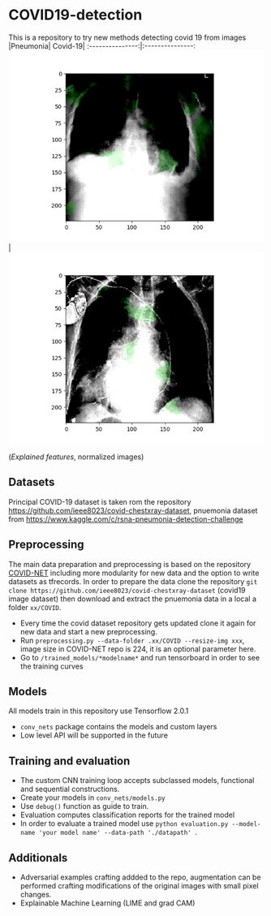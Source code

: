 # COVID19-detection
This is a repository to try new methods
detecting covid 19 from images
|Pneumonia| Covid-19|
:---------------:|:---------------:
![lime_pneumonia](https://github.com/miguelalba96/COVID19-detection/blob/master/images/pneumonia_lime.png) | ![lime_covid](https://github.com/miguelalba96/COVID19-detection/blob/master/images/covid_lime.png)

(*Explained features*, normalized images)

## Datasets
Principal COVID-19 dataset is taken rom the repository https://github.com/ieee8023/covid-chestxray-dataset, pnuemonia dataset from https://www.kaggle.com/c/rsna-pneumonia-detection-challenge

## Preprocessing
The main data preparation and preprocessing is based on the repository [COVID-NET](https://github.com/lindawangg/COVID-Net) including more modularity for new data and the option to write datasets as tfrecords.
In order to prepare the data clone the repository `git clone https://github.com/ieee8023/covid-chestxray-dataset` (covid19 image dataset) then download and extract the pnuemonia data in a local a folder `xx/COVID`.
* Every time the covid dataset repository gets updated clone it again for new data and start a new preprocessing.
* Run `preprocessing.py --data-folder .xx/COVID --resize-img xxx`, image size in COVID-NET repo is 224, it is an optional parameter here.
* Go to `/trained_models/*modelname*` and run tensorboard in order to see the training curves

## Models 
All models train in this repository use Tensorflow 2.0.1
* `conv_nets` package contains the models and custom layers
* Low level API will be supported in the future

## Training and evaluation
* The custom CNN training loop accepts subclassed models, functional and sequential constructions.
* Create your models in `conv_nets/models.py`
* Use `debug()` function as guide to train.
* Evaluation computes classification reports for the trained model
* In order to evaluate a trained model use `python evaluation.py --model-name 'your model name' --data-path './datapath'
`.

## Additionals
* Adversarial examples crafting addded to the repo, augmentation can be performed crafting modifications of the original images with small pixel changes.
* Explainable Machine Learning (LIME and grad CAM)
